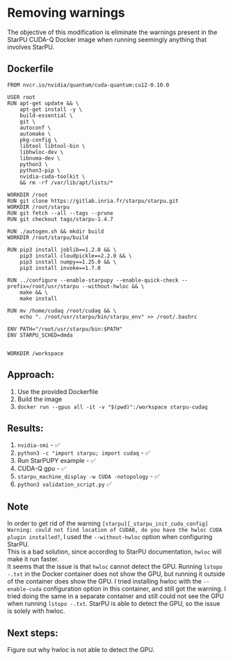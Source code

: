 # Removing warnings

The objective of this modification is eliminate the warnings present in the StarPU CUDA-Q Docker image when running seemingly anything that involves StarPU.

## Dockerfile

```Docker
FROM nvcr.io/nvidia/quantum/cuda-quantum:cu12-0.10.0

USER root
RUN apt-get update && \
    apt-get install -y \
    build-essential \
    git \
    autoconf \
    automake \
    pkg-config \
    libtool libtool-bin \
    libhwloc-dev \
    libnuma-dev \
    python3 \
    python3-pip \
    nvidia-cuda-toolkit \
    && rm -rf /var/lib/apt/lists/*

WORKDIR /root
RUN git clone https://gitlab.inria.fr/starpu/starpu.git
WORKDIR /root/starpu
RUN git fetch --all --tags --prune
RUN git checkout tags/starpu-1.4.7

RUN ./autogen.sh && mkdir build
WORKDIR /root/starpu/build

RUN pip3 install joblib==1.2.0 && \
    pip3 install cloudpickle==2.2.0 && \
    pip3 install numpy==1.25.0 && \
    pip3 install invoke==1.7.0

RUN ../configure --enable-starpupy --enable-quick-check --prefix=/root/usr/starpu --without-hwloc && \
    make && \
    make install

RUN mv /home/cudaq /root/cudaq && \
    echo ". /root/usr/starpu/bin/starpu_env" >> /root/.bashrc

ENV PATH="/root/usr/starpu/bin:$PATH"
ENV STARPU_SCHED=dmda


WORKDIR /workspace
```

## Approach:
1. Use the provided Dockerfile
2. Build the image
3. `docker run --gpus all -it -v "$(pwd)":/workspace starpu-cudaq`

## Results:
1. `nvidia-smi` - ✅
2. `python3 -c "import starpu; import cudaq` - ✅
3. Run StarPUPY example - ✅
4. CUDA-Q gpu - ✅
5. `starpu_machine_display -w CUDA -notopology` - ✅
6. `python3 validation_script.py` ✅

## Note
In order to get rid of the warning `[starpu][_starpu_init_cuda_config] Warning: could not find location of CUDA0, do you have the hwloc CUDA plugin installed?`, I used the `--without-hwloc` option when configuring StarPU.\
This is a bad solution, since according to StarPU documentation, `hwloc` will make it run faster.\
It seems that the issue is that `hwloc` cannot detect the GPU. Running `lstopo -.txt` in the Docker container does not show the GPU, but running it outside of the container does show the GPU. I tried installing hwloc with the `--enable-cuda` configuration option in this container, and still got the warning. I tried doing the same in a separate container and still could not see the GPU when running `lstopo -.txt`. StarPU is able to detect the GPU, so the issue is solely with hwloc.

## Next steps:
Figure out why hwloc is not able to detect the GPU.
